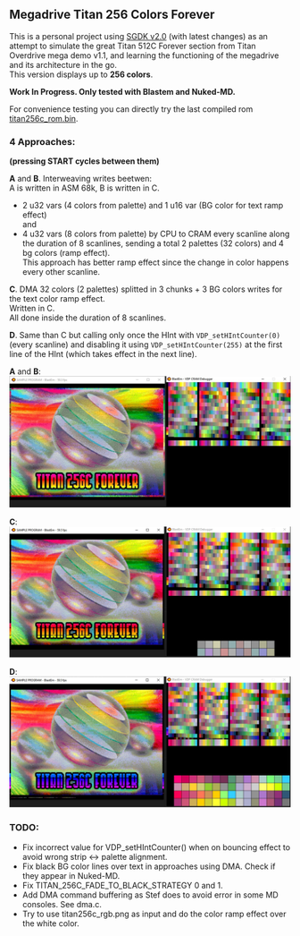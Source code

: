 ## Megadrive Titan 256 Colors Forever


This is a personal project using [SGDK v2.0](https://github.com/Stephane-D/SGDK) (with latest changes) 
as an attempt to simulate the great Titan 512C Forever section from Titan Overdrive mega demo v1.1, 
and learning the functioning of the megadrive and its architecture in the go.  
This version displays up to **256 colors**.


**Work In Progress. Only tested with Blastem and Nuked-MD.**


For convenience testing you can directly try the last compiled rom [titan256c_rom.bin](titan256c_rom.bin?raw=true "titan256c_rom.bin").


### 4 Approaches:  
**(pressing START cycles between them)**  

**A** and **B**. Interweaving writes beetwen:  
A is written in ASM 68k, B is written in C.  
- 2 u32 vars (4 colors from palette) and 1 u16 var (BG color for text ramp effect)  
and
- 4 u32 vars (8 colors from palette)
by CPU to CRAM every scanline along the duration of 8 scanlines, sending a total 2 palettes (32 colors) and 4 bg colors (ramp effect).  
This approach has better ramp effect since the change in color happens every other scanline.


**C**. DMA 32 colors (2 palettes) splitted in 3 chunks + 3 BG colors writes for the text color ramp effect.  
Written in C.  
All done inside the duration of 8 scanlines.


**D**. Same than C but calling only once the HInt with `VDP_setHIntCounter(0)` (every scanline) and disabling it using 
`VDP_setHIntCounter(255)` at the first line of the HInt (which takes effect in the next line).


**A** and **B**:  
![titan_cpu.jpg](screenshots/titan_cpu.jpg?raw=true "titan_cpu.jpg")


**C**:  
![titan_dma.jpg](screenshots/titan_dma.jpg?raw=true "titan_dma.jpg")


**D**:  
![titan_dma_onetime.jpg](screenshots/titan_dma_onetime.jpg?raw=true "titan_dma_onetime.jpg")


### TODO:
- Fix incorrect value for VDP_setHIntCounter() when on bouncing effect to avoid wrong strip <-> palette alignment.
- Fix black BG color lines over text in approaches using DMA. Check if they appear in Nuked-MD.
- Fix TITAN_256C_FADE_TO_BLACK_STRATEGY 0 and 1.
- Add DMA command buffering as Stef does to avoid error in some MD consoles. See dma.c.
- Try to use titan256c_rgb.png as input and do the color ramp effect over the white color.
